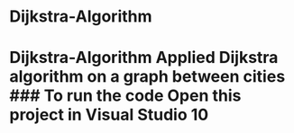 # Dijkstra-Algorithm
# Dijkstra-Algorithm Applied Dijkstra algorithm on a graph between cities  ### To run the code Open this project in Visual Studio 10
